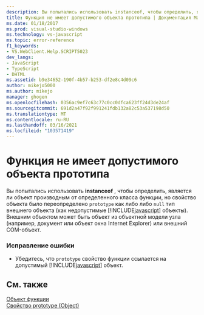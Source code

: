 ```yaml
---
description: Вы попытались использовать instanceof, чтобы определить, является ли объект производным от определенного класса функции, но свойство прототипа объекта было переопределено как null или тип внешнего объекта (как недопустимые объекты JavaScript).
title: Функция не имеет допустимого объекта прототипа | Документация Майкрософт
ms.date: 01/18/2017
ms.prod: visual-studio-windows
ms.technology: vs-javascript
ms.topic: error-reference
f1_keywords:
- VS.WebClient.Help.SCRIPT5023
dev_langs:
- JavaScript
- TypeScript
- DHTML
ms.assetid: b9e34652-190f-4b57-b253-df2e8c4d09c6
author: mikejo5000
ms.author: mikejo
manager: ghogen
ms.openlocfilehash: 0356ac9ef7c63c77c0cc0dfca623ff24d3de24af
ms.sourcegitcommit: 691d2a47f92f991241fdb132a82c53a537198d50
ms.translationtype: MT
ms.contentlocale: ru-RU
ms.lasthandoff: 03/16/2021
ms.locfileid: "103571419"
---
```

# <a name="function-does-not-have-a-valid-prototype-object"></a>Функция не имеет допустимого объекта прототипа
Вы попытались использовать **instanceof** , чтобы определить, является ли объект производным от определенного класса функции, но свойство объекта было переопределено `prototype` как либо либо `null` тип внешнего объекта (как недопустимые [!INCLUDE[javascript](../../javascript/includes/javascript-md.md)] объекты). Внешним объектом может быть объект из объектной модели узла (например, документ или объект окна Internet Explorer) или внешний COM-объект.  
  
### <a name="to-correct-this-error"></a>Исправление ошибки  
  
- Убедитесь, что `prototype` свойство функции ссылается на допустимый [!INCLUDE[javascript](../../javascript/includes/javascript-md.md)] объект.  
  
## <a name="see-also"></a>См. также  
 [Объект функции](https://developer.mozilla.org/docs/Web/JavaScript/Reference/Global_Objects/Function)   
 [Свойство prototype (Object)](https://developer.mozilla.org/docs/Web/JavaScript/Reference/Global_Objects/Object)
